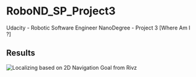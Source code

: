 # RoboND_SP_Project3
Udacity - Robotic Software Engineer NanoDegree - Project 3 [Where Am I ?]

## Results

![Localizing based on 2D Navigation Goal from Rivz](https://github/spcaltech/RoboND_SP_Project3/my_robot/images/Localized_1.png)
